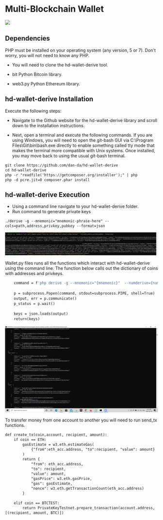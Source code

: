 # Multi-Blockchain Wallet

![](Images/newtons-coin-cradle.jpg)




## Dependencies
PHP must be installed on your operating system (any version, 5 or 7). Don't worry, you will not need to know any PHP.

* You will need to clone the hd-wallet-derive tool.

* bit Python Bitcoin library.

* web3.py Python Ethereum library.

## hd-wallet-derive Installation

Execute the following steps:

* Navigate to the Github website for the hd-wallet-derive library and scroll down to the installation instructions.

* Next, open a terminal and execute the following commands. If you are using Windows, you will need to open the git-bash GUI via C:\Program Files\Git\bin\bash.exe directly to enable something called tty mode that makes the terminal more compatible with Unix systems. Once installed, you may move back to using the usual git-bash terminal.
```
git clone https://github.com/dan-da/hd-wallet-derive
cd hd-wallet-derive
php -r "readfile('https://getcomposer.org/installer');" | php
php -d pcre.jit=0 composer.phar install
```

## hd-wallet-derive Execution

* Using a command line navigate to your hd-wallet-derive folder.
* Run command to generate private keys

```
./derive -g --mnemonic="mnemonic-phrase-here" --cols=path,address,privkey,pubkey --format=json
```

![](images/homework13.PNG) 

Wallet.py files runs all the functions which interact with hd-wallet-derive using the command line. The function below calls out the dictionary of coins with addresses and privkeys.

```def derive_wallets(mnemonic, coin, numderive):
    command = f'php derive -g --mnemonic="{mnemonic}"  --numderive={numderive} --coin={coin} --cols=path,address,privkey,pubkey --format=json'

    p = subprocess.Popen(command, stdout=subprocess.PIPE, shell=True)
    output, err = p.communicate()
    p_status = p.wait()

    keys = json.loads(output)
    return(keys)
  ```

![](images/homework7.PNG) 

To transfer money from one account to another you will need to run send_tx functions.

```
def create_tx(coin,account, recipient, amount):
    if coin == ETH: 
        gasEstimate = w3.eth.estimateGas(
            {"from":eth_acc.address, "to":recipient, "value": amount}
        )
        return { 
            "from": eth_acc.address,
            "to": recipient,
            "value": amount,
            "gasPrice": w3.eth.gasPrice,
            "gas": gasEstimate,
            "nonce": w3.eth.getTransactionCount(eth_acc.address)
        }
    
    elif coin == BTCTEST:
        return PrivateKeyTestnet.prepare_transaction(account.address, [(recipient, amount, BTC)])
```

